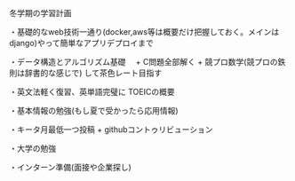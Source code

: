 冬学期の学習計画

・基礎的なweb技術一通り(docker,aws等は概要だけ把握しておく。メインはdjango)やって簡単なアプリデプロイまで

・データ構造とアルゴリズム基礎　 + C問題全部解く + 競プロ数学(競プロの鉄則は辞書的な感じで) して茶色レート目指す

・英文法軽く復習、英単語完璧に TOEICの概要

・基本情報の勉強(もし夏で受かったら応用情報)

・キータ月最低一つ投稿 + githubコントゥリビューション

・大学の勉強

・インターン準備(面接や企業探し)
